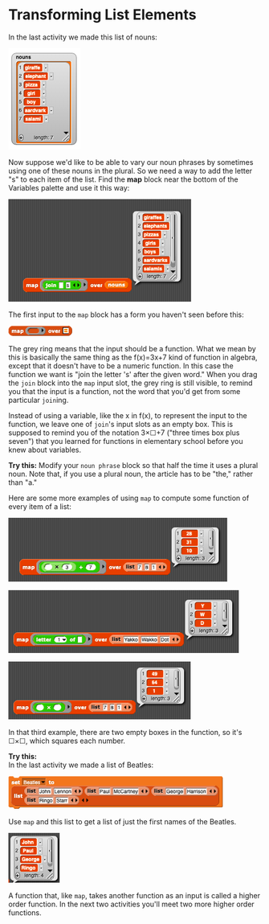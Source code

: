 # Transforming List Elements

In the last activity we made this list of nouns:

![](../.gitbook/assets/image%20%28157%29.png)

Now suppose we'd like to be able to vary our noun phrases by sometimes using one of these nouns in the plural. So we need a way to add the letter "s" to each item of the list. Find the **map** block near the bottom of the Variables palette and use it this way:

![](../.gitbook/assets/image%20%286%29.png)

The first input to the `map` block has a form you haven't seen before this:

![](../.gitbook/assets/image%20%28150%29.png)

The grey ring means that the input should be a function. What we mean by this is basically the same thing as the f\(x\)=3x+7 kind of function in algebra, except that it doesn't have to be a numeric function. In this case the function we want is "join the letter 's' after the given word." When you drag the `join` block into the `map` input slot, the grey ring is still visible, to remind you that the input is a function, not the word that you'd get from some particular `join`ing.

Instead of using a variable, like the x in f\(x\), to represent the input to the function, we leave one of `join`'s input slots as an empty box. This is supposed to remind you of the notation 3×☐+7 \("three times box plus seven"\) that you learned for functions in elementary school before you knew about variables.

  
**Try this:** Modify your `noun phrase` block so that half the time it uses a plural noun. Note that, if you use a plural noun, the article has to be "the," rather than "a."

  
Here are some more examples of using `map` to compute some function of every item of a list:

![](../.gitbook/assets/image%20%2827%29.png)

![](../.gitbook/assets/image%20%28221%29.png)

![](../.gitbook/assets/image%20%2843%29.png)

In that third example, there are two empty boxes in the function, so it's ☐×☐, which squares each number.

  
**Try this:**  
In the last activity we made a list of Beatles:

![](../.gitbook/assets/image%20%28174%29.png)

  
Use `map` and this list to get a list of just the first names of the Beatles.

![](../.gitbook/assets/image%20%2841%29.png)

  
A function that, like `map`, takes another function as an input is called a higher order function. In the next two activities you'll meet two more higher order functions.

